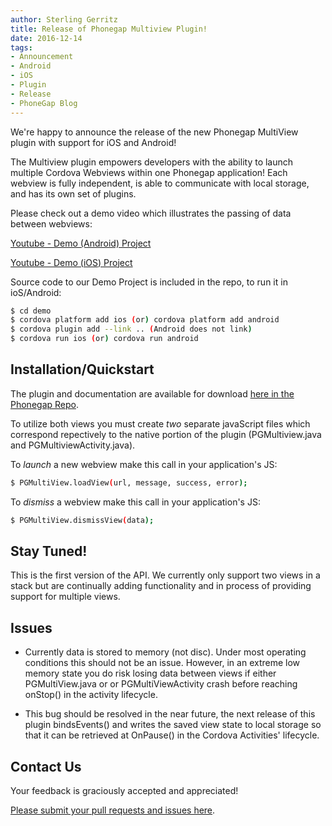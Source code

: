 ```yaml
---
author: Sterling Gerritz
title: Release of Phonegap Multiview Plugin!
date: 2016-12-14
tags:
- Announcement
- Android
- iOS
- Plugin
- Release
- PhoneGap Blog
---
```


We're happy to announce the release of the new Phonegap MultiView plugin with support for iOS and Android!

The Multiview plugin empowers developers with the ability to launch multiple Cordova Webviews within
one Phonegap application! Each webview is fully independent, is able to communicate with local storage, and has its own set of plugins.

Please check out a demo video which illustrates the passing of data between webviews:

[Youtube - Demo (Android) Project](https://youtu.be/_ZzBA28QO4s)

[Youtube - Demo (iOS) Project](https://youtu.be/WVbxFIGBh0Y)

Source code to our Demo Project is included in the repo, to run it in ioS/Android:

```bash
$ cd demo
$ cordova platform add ios (or) cordova platform add android
$ cordova plugin add --link .. (Android does not link)
$ cordova run ios (or) cordova run android
```

## Installation/Quickstart

The plugin and documentation are available for download [here in the Phonegap Repo](https://github.com/phonegap/phonegap-plugin-multiview).

To utilize both views you must create *two* separate javaScript files which correspond repectively to the native portion of the plugin (PGMultiview.java and PGMultiviewActivity.java).

To *launch* a new webview make this call in your application's JS:

```bash
$ PGMultiView.loadView(url, message, success, error);
```

To *dismiss* a webview make this call in your application's JS:

```bash
$ PGMultiView.dismissView(data);
```

## Stay Tuned!

This is the first version of the API.  We currently only support two views in a stack but are continually adding functionality and in process of providing support for multiple views.

## Issues

- Currently data is stored to memory (not disc).  Under most operating conditions this should not be an issue. However, in an extreme low memory state you do risk losing data between views if either PGMultiView.java or or PGMultiViewActivity crash before reaching onStop() in the activity lifecycle.

- This bug should be resolved in the near future, the next release of this plugin bindsEvents() and writes the saved view state to local storage so that it can be retrieved at OnPause() in the Cordova Activities' lifecycle.

## Contact Us

Your feedback is graciously accepted and appreciated!

[Please submit your pull requests and issues here](https://github.com/phonegap/phonegap-plugin-multiview/).
